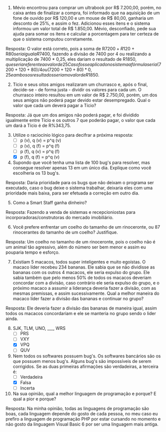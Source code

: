 1. Mévio encontrou para comprar um ultrabook por R$ 7.200,00, porém, no caixa antes de finalizar a compra, foi informado que na aquisição de um fone de ouvido por R$ 120,00 e um mouse de R$ 80,00, ganharia um desconto de 25%, e assim o fez. Adicionou esses itens e o sistema informou um valor total de R$ 1.850,00. Mévio, desconfiado, pede sua ajuda para somar os itens e calcular a porcentagem para ter certeza de que o sistema computou corretamente.

Resposta: O valor está correto, pois a soma de R$7200 + R$120 + R$80 seria igual a R$7400, fazendo a divisão de 7400 por 4 ou realizando a multiplicação de 7400 * 0,25, eles dariam o resultado de R$1850, que seria referente ao valor de 25% que ele teria de desconto.
Caso fosse aplicado no sistema a fórmula seria (7200+120+80)/4 ou (7200+120+80)*0,25 e ambos os resultados seriam o valor de R$1850.

2. Tício e seus oitos amigos realizaram um churrasco e, após o final, decide-se - de forma justa - dividir os valores para cada um. O churrasco inteiro resultou em um valor de R$ 2.750,00, porém, um dos seus amigos não poderá pagar devido estar desempregado. Qual o valor que cada um deverá pagar a Tício?

Resposta: Já que um dos amigos não poderá pagar, e foi dividido igualmente entre Tício e os outros 7 que poderão pagar, o valor que cada um dará a Tício é de R%343,75.

3. Utilize o raciocínio lógico para decifrar a próxima resposta:
   * [ ] p (v), q (v) = p^q (v)
   * [ ] p (v), q (f) = p^q (f)
   * [ ] p (f), q (v) = p^q (f)
   * [x] p (f), q (f) = p^q (v)

4. Supondo que você tenha uma lista de 100 bug's para resolver, mas consegue resolver apenas 13 em um único dia. Explique como você escolheria os 13 bug's.

Resposta: Daria prioridade para os bugs que não deixam o programa ser executado, caso o bug deixe o sistema trabalhar, deixaria eles com uma prioridade mais baixa, para ser efetuada a correção em outro dia.

5. Como a Smart Staff ganha dinheiro?

Resposta: Fazendo a venda de sistemas e recepcioniostas para incorporadoras/construtoras do mercado imobiliário.

6. Você prefere enfrentar um coelho do tamanho de um rinoceronte, ou 87 rinocerantes do tamanho de um coelho? Justifique.

Resposta: Um coelho no tamanho de um rinoceronte, pois o coelho não é um animal tão agressivo, além do número ser bem menor e assim eu pouparia tempo e esforço.

7. Existiam 5 macacos, todos super inteligentes e muito egoístas. O macaco líder recebeu 234 bananas. Ele sabia que se não dividisse as bananas com os outros 4 macacos, ele seria expulso do grupo. Ele sabia também que pelo menos 50% de todos os macacos deveriam concordar com a divisão, caso contrário ele seria expulso do grupo, e o próximo macaco a assumir a liderança deveria fazer a divisão, com as mesmas premissas, e assim sucessivamente. Qual a melhor maneira do macaco líder fazer a divisão das bananas e continuar no grupo?

Resposta: Ele deveria fazer a divisão das bananas de maneira igual, assim todos os macacos concordariam e ele se manteria no grupo sendo o lider ainda.

8. SJK, TLM, UNO, ___, WRS
   * [ ] PRS
   * [ ] VXY
   * [x] VPQ
   * [ ] QUV

9. Nem todos os softwares possuem bug's. Os softwares bancários são os que possuem menos bug's.  Alguns bug's são impossíveis de serem corrigidos. Se as duas primeiras afirmações são verdadeiras, a terceira é:
   * [ ] Verdadeira
   * [x] Falsa
   * [ ] Incerta

10. Na sua opinião, qual a melhor linguagem de programação e porque? E qual a pior e porque?

Resposta: Na minha opinião, todas as linguagens de programação são boas, cada linguagem depende do gosto de cada pessoa, no meu caso eu prefiro a linguagem de programação PHP por estar cursando no momento e não gosto da linguagem Visual Basic 6 por ser uma linguagem mais antiga.
